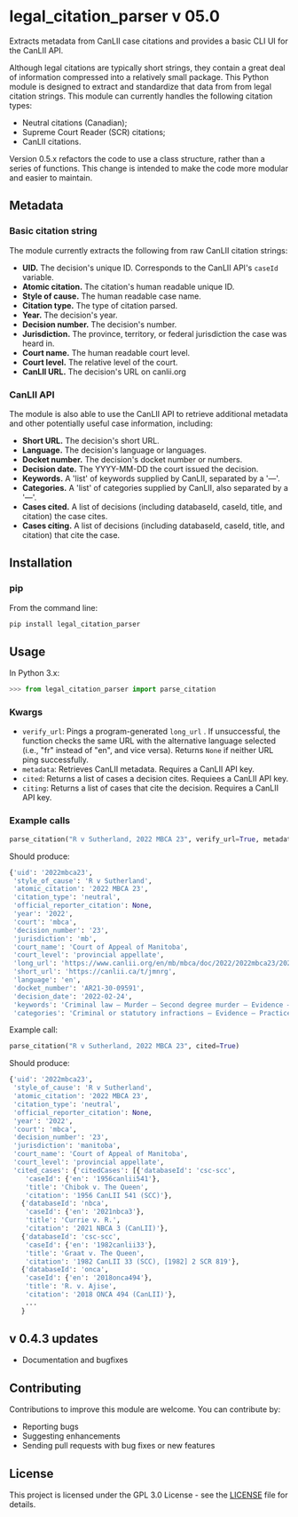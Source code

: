 # legal_citation_parser v 05.0
Extracts metadata from CanLII case citations and provides a basic CLI UI for the CanLII API.

Although legal citations are typically short strings, they contain a great deal of information compressed into a relatively small package. This Python module is designed to extract and standardize that data from from legal citation strings. This module can currently handles the following citation types:

* Neutral citations (Canadian);
* Supreme Court Reader (SCR) citations;
* CanLII citations.

Version 0.5.x refactors the code to use a class structure, rather than a series of functions. This change is intended to make the code more modular and easier to maintain. 


## Metadata

### Basic citation string

The module currently extracts the following from raw CanLII citation strings:

- **UID.** The decision's unique ID. Corresponds to the CanLII API's `caseId` variable.
- **Atomic citation.** The citation's human readable unique ID. 
- **Style of cause.** The human readable case name.
- **Citation type.** The type of citation parsed.
- **Year.** The decision's year.
- **Decision number.** The decision's number.
- **Jurisdiction.** The province, territory, or federal jurisdiction the case was heard in.
- **Court name.** The human readable court level.
- **Court level.** The relative level of the court.
- **CanLII URL.** The decision's URL on canlii.org

### CanLII API

The module is also able to use the CanLII API to retrieve additional metadata and other potentially useful case information, including:

* **Short URL.** The decision's short URL.
* **Language.** The decision's language or languages.
* **Docket number.** The decision's docket number or numbers.
* **Decision date.** The YYYY-MM-DD the court issued the decision.
* **Keywords.** A 'list' of keywords supplied by CanLII, separated by a '—'.
* **Categories.** A 'list' of categories supplied by CanLII, also separated by a '—'.
* **Cases cited.** A list of decisions (including databaseId, caseId, title, and citation) the case cites.
* **Cases citing.** A list of decisions (including databaseId, caseId, title, and citation) that cite the case.

## Installation

### pip

From the command line:

```bash
pip install legal_citation_parser
```

## Usage

In Python 3.x:

```python
>>> from legal_citation_parser import parse_citation
```

### Kwargs
* `verify_url`: Pings a program-generated `long_url` . If unsuccessful, the function checks the same URL with the alternative language selected (i.e., "fr" instead of "en", and vice versa). Returns `None` if neither URL ping successfully.
* `metadata`: Retrieves CanLII metadata. Requires a CanLII API key.
* `cited`:  Returns a list of cases a decision cites. Requiees a CanLII API key.
* `citing`: Returns a list of cases that cite the decision. Requires a CanLII API key.

### Example calls



```python
parse_citation("R v Sutherland, 2022 MBCA 23", verify_url=True, metadata=True)
```

Should produce:

```python
{'uid': '2022mbca23',
 'style_of_cause': 'R v Sutherland',
 'atomic_citation': '2022 MBCA 23',
 'citation_type': 'neutral',
 'official_reporter_citation': None,
 'year': '2022',
 'court': 'mbca',
 'decision_number': '23',
 'jurisdiction': 'mb',
 'court_name': 'Court of Appeal of Manitoba',
 'court_level': 'provincial appellate',
 'long_url': 'https://www.canlii.org/en/mb/mbca/doc/2022/2022mbca23/2022mbca23.html',
 'short_url': 'https://canlii.ca/t/jmnrg',
 'language': 'en',
 'docket_number': 'AR21-30-09591',
 'decision_date': '2022-02-24',
 'keywords': 'Criminal law — Murder — Second degree murder — Evidence — Admissibility',
 'categories': 'Criminal or statutory infractions — Evidence — Practice and procedure'}
```

Example call:

```python
parse_citation("R v Sutherland, 2022 MBCA 23", cited=True)
```

Should produce:

```python
{'uid': '2022mbca23',
 'style_of_cause': 'R v Sutherland',
 'atomic_citation': '2022 MBCA 23',
 'citation_type': 'neutral',
 'official_reporter_citation': None,
 'year': '2022',
 'court': 'mbca',
 'decision_number': '23',
 'jurisdiction': 'manitoba',
 'court_name': 'Court of Appeal of Manitoba',
 'court_level': 'provincial appellate',
 'cited_cases': {'citedCases': [{'databaseId': 'csc-scc',
    'caseId': {'en': '1956canlii541'},
    'title': 'Chibok v. The Queen',
    'citation': '1956 CanLII 541 (SCC)'},
   {'databaseId': 'nbca',
    'caseId': {'en': '2021nbca3'},
    'title': 'Currie v. R.',
    'citation': '2021 NBCA 3 (CanLII)'},
   {'databaseId': 'csc-scc',
    'caseId': {'en': '1982canlii33'},
    'title': 'Graat v. The Queen',
    'citation': '1982 CanLII 33 (SCC), [1982] 2 SCR 819'},
   {'databaseId': 'onca',
    'caseId': {'en': '2018onca494'},
    'title': 'R. v. Ajise',
    'citation': '2018 ONCA 494 (CanLII)'},
    ...
   } 
```

## v 0.4.3 updates

* Documentation and bugfixes

## Contributing

Contributions to improve this module are welcome. You can contribute by:
* Reporting bugs
* Suggesting enhancements
* Sending pull requests with bug fixes or new features

## License

This project is licensed under the GPL 3.0 License - see the [LICENSE](https://github.com/646e62/legal_citation_parser/blob/main/LICENSE) file for details.
